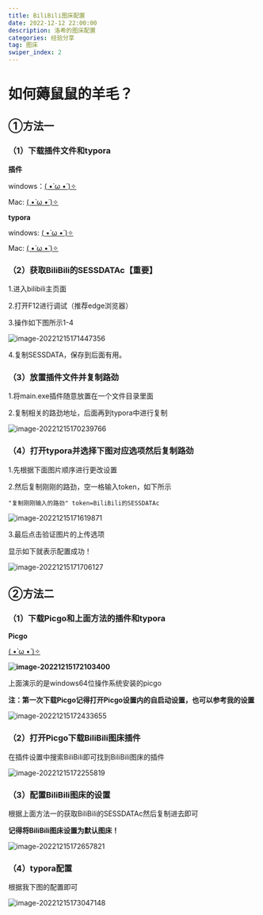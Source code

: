 ```yaml
---
title: BiliBili图床配置
date: 2022-12-12 22:00:00
description: 洛希的图床配置
categories: 经验分享
tag: 图床
swiper_index: 2
---
```


# 如何薅鼠鼠的羊毛？

## ①方法一

### （1）下载插件文件和typora

**插件**

windows：[( •̀ ω •́ )✧](https://gitee.com/link?target=https%3A%2F%2Fjiali0126.oss-cn-shenzhen.aliyuncs.com%2Ftypora%2Fmain.exe)

Mac:  [( •̀ ω •́ )✧](https://gitee.com/link?target=https%3A%2F%2Ftypora.io%2Fdev_release.html)

**typora**

windows:  [( •̀ ω •́ )✧](https://gitee.com/link?target=https%3A%2F%2Ftypora.io%2Fwindows%2Fdev_release.html)

Mac:  [( •̀ ω •́ )✧](https://gitee.com/link?target=https%3A%2F%2Ftypora.io%2Fdev_release.html)

### （2）获取BiliBili的SESSDATAc【重要】

1.进入bilibili主页面

2.打开F12进行调试（推荐edge浏览器）

3.操作如下图所示1-4

![image-20221215171447356](https://luoxi2334.oss-cn-shanghai.aliyuncs.com/luoxi-picture/202212151745119.png)

4.复制SESSDATA，保存到后面有用。

### （3）放置插件文件并复制路劲

1.将main.exe插件随意放置在一个文件目录里面

2.复制相关的路劲地址，后面再到typora中进行复制

![image-20221215170239766](https://luoxi2334.oss-cn-shanghai.aliyuncs.com/luoxi-picture/202212151745018.png)

### （4）打开typora并选择下图对应选项然后复制路劲

1.先根据下面图片顺序进行更改设置

2.然后复制刚刚的路劲，空一格输入token，如下所示

```
"复制刚刚输入的路劲" token=BiliBili的SESSDATAc
```

![image-20221215171619871](https://luoxi2334.oss-cn-shanghai.aliyuncs.com/luoxi-picture/202212151745317.png)

3.最后点击验证图片的上传选项

显示如下就表示配置成功！

![image-20221215171706127](https://luoxi2334.oss-cn-shanghai.aliyuncs.com/luoxi-picture/202212151745716.png)

## ②方法二

### （1）下载Picgo和上面方法的插件和typora

**Picgo**

[( •̀ ω •́ )✧](https://mirrors.sdu.edu.cn/github-release/Molunerfinn_PicGo/v2.3.1/)

**![image-20221215172103400](https://luoxi2334.oss-cn-shanghai.aliyuncs.com/luoxi-picture/202212151745937.png)**

上面演示的是windows64位操作系统安装的picgo

**注：第一次下载Picgo记得打开Picgo设置内的自启动设置，也可以参考我的设置**

![image-20221215172433655](https://luoxi2334.oss-cn-shanghai.aliyuncs.com/luoxi-picture/202212151745115.png)

### （2）打开Picgo下载BiliBili图床插件

在插件设置中搜索BiliBili即可找到BiliBili图床的插件

![image-20221215172255819](https://luoxi2334.oss-cn-shanghai.aliyuncs.com/luoxi-picture/202212151745420.png)

### （3）配置BiliBili图床的设置

根据上面方法一的获取BiliBili的SESSDATAc然后复制进去即可

**记得将BiliBili图床设置为默认图床！**

![image-20221215172657821](https://luoxi2334.oss-cn-shanghai.aliyuncs.com/luoxi-picture/202212151745822.png)

### （4）typora配置

根据我下图的配置即可

![image-20221215173047148](https://luoxi2334.oss-cn-shanghai.aliyuncs.com/luoxi-picture/202212151745065.png)

